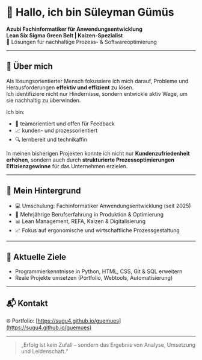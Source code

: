 # 👋 Hallo, ich bin Süleyman Gümüs

**Azubi Fachinformatiker für Anwendungsentwicklung**  
**Lean Six Sigma Green Belt | Kaizen-Spezialist**  
🎯 Lösungen für nachhaltige Prozess- & Softwareoptimierung

---

## 🚀 Über mich

Als lösungsorientierter Mensch fokussiere ich mich darauf, Probleme und Herausforderungen **effektiv und effizient** zu lösen.  
Ich identifiziere nicht nur Hindernisse, sondern entwickle aktiv Wege, um sie nachhaltig zu überwinden.

Ich bin:

- 🤝 teamorientiert und offen für Feedback
- 📈 kunden- und prozessorientiert
- 🔍 lernbereit und technikaffin

In meinen bisherigen Projekten konnte ich nicht nur **Kundenzufriedenheit erhöhen**, sondern auch durch **strukturierte Prozessoptimierungen** **Effizienzgewinne** für das Unternehmen erzielen.

---

## 💼 Mein Hintergrund 

- 💻 Umschulung: Fachinformatiker Anwendungsentwicklung (seit 2025)
- 🧠 Mehrjährige Berufserfahrung in Produktion & Optimierung
- 📊 Lean Management, REFA, Kaizen & Digitalisierung
- 📈 Fokus auf ergonomische und wirtschaftliche Prozessgestaltung

---

## 🔧 Aktuelle Ziele

- Programmierkenntnisse in Python, HTML, CSS, Git & SQL erweitern  
- Reale Projekte umsetzen (Portfolio, Webtools, Automatisierung)

---

## 📬 Kontakt

🌐 Portfolio: [https://sugu4.github.io/guemues](https://sugu4.github.io/guemues)

---

> „Erfolg ist kein Zufall – sondern das Ergebnis von Analyse, Umsetzung und Leidenschaft.“

